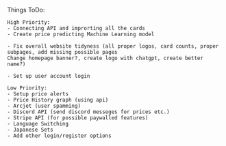Things ToDo:

    High Priority:
    - Connecting API and improrting all the cards
    - Create price predicting Machine Learning model

    - Fix overall website tidyness (all proper logos, card counts, proper subpages, add missing possible pages
    Change homepage banner?, create logo with chatgpt, create better name?)

    - Set up user account login 

    Low Priority: 
    - Setup price alerts
    - Price History graph (using api)
    - Arcjet (user spamming)
    - Discord API (send discord messeges for prices etc.)
    - Stripe API (for possible paywalled features)
    - Language Switching
    - Japanese Sets
    - Add other login/register options 